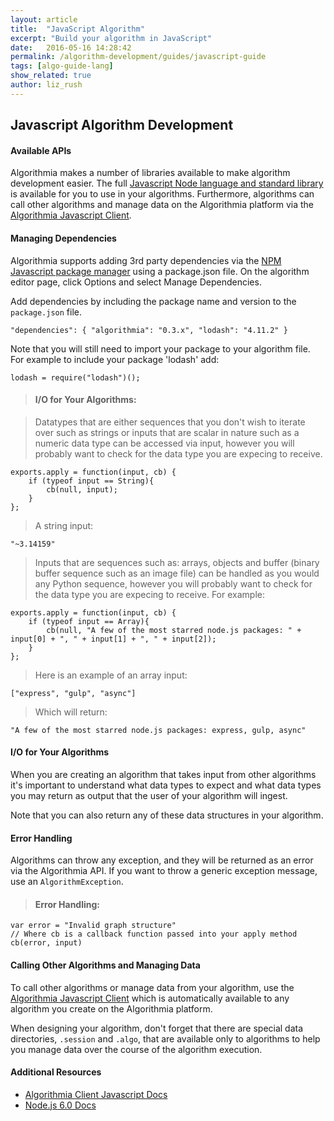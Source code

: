 ```yaml
---
layout: article
title:  "JavaScript Algorithm"
excerpt: "Build your algorithm in JavaScript"
date:   2016-05-16 14:28:42
permalink: /algorithm-development/guides/javascript-guide
tags: [algo-guide-lang]
show_related: true
author: liz_rush
---
```


## Javascript Algorithm Development

#### Available APIs

Algorithmia makes a number of libraries available to make algorithm development easier.
The full <a href="https://nodejs.org/api/">Javascript Node language and standard library</a>
is available for you to use in your algorithms. Furthermore, algorithms can call other algorithms and manage data on the Algorithmia platform
via the <a href="http://developers.algorithmia.com/clients/javascript/">Algorithmia Javascript Client</a>.

#### Managing Dependencies

Algorithmia supports adding 3rd party dependencies via the <a href="https://www.npmjs.com/">NPM Javascript package manager</a> using a package.json file. On the algorithm editor page, click Options and select Manage Dependencies.

Add dependencies by including the package name and version to the `package.json` file.


`"dependencies": {
	"algorithmia": "0.3.x",
 	"lodash": "4.11.2"
 }`
 

Note that you will still need to import your package to your algorithm file. For example to include your package 'lodash' add:

`lodash = require("lodash")();`

> #### I/O for Your Algorithms:

> Datatypes that are either sequences that you don't wish to iterate over such as strings or inputs that are scalar in nature such as a numeric data type can be accessed via input, however you will probably want to check for the data type you are expecing to receive.

```
exports.apply = function(input, cb) {
	if (typeof input == String){
    	cb(null, input);
    }
};
```

> A string input:

```
"~3.14159"
```


> Inputs that are sequences such as: arrays, objects and buffer (binary buffer sequence such as an image file) can be handled as you would any Python sequence, however you will probably want to check for the data type you are expecing to receive. For example:

```
exports.apply = function(input, cb) {
	if (typeof input == Array){
	    cb(null, "A few of the most starred node.js packages: " + input[0] + ", " + input[1] + ", " + input[2]);
	}    
};
```

> Here is an example of an array input:

```
["express", "gulp", "async"]
```

> Which will return:

```
"A few of the most starred node.js packages: express, gulp, async"
```

#### I/O for Your Algorithms

When you are creating an algorithm that takes input from other algorithms it's important to understand what data types to expect and what data types you may return as output that the user of your algorithm will ingest.

Note that you can also return any of these data structures in your algorithm.

#### Error Handling

Algorithms can throw any exception, and they will be returned as an error via the Algorithmia API. If you want to throw a generic exception message, use an `AlgorithmException`.

> #### Error Handling:

```
var error = "Invalid graph structure"
// Where cb is a callback function passed into your apply method
cb(error, input)
```

#### Calling Other Algorithms and Managing Data

To call other algorithms or manage data from your algorithm, use the [Algorithmia Javascript Client](#javascript-client) which is automatically available to any algorithm you create on the Algorithmia platform.

When designing your algorithm, don't forget that there are special data directories, `.session` and `.algo`, that are available only to algorithms to help you manage data over the course of the algorithm execution.

#### Additional Resources

* <a href="http://developers.algorithmia.com/clients/javascript/">Algorithmia Client Javascript Docs <i class="fa fa-external-link"></i></a>
* <a href="https://nodejs.org/api/">Node.js 6.0 Docs</a>

